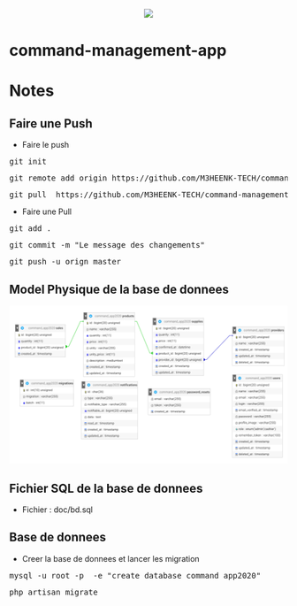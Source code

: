<p align="center"><img src="https://avatars0.githubusercontent.com/u/45993282?s=200&v=4" width="400"></p>

# command-management-app

# Notes

##  Faire une Push

* Faire le push
<pre>git init</pre>
<pre>git remote add origin https://github.com/M3HEENK-TECH/command-management-app.git</pre>
<pre>git pull  https://github.com/M3HEENK-TECH/command-management-app.git master</pre>

* Faire une Pull
<pre>git add .</pre>
<pre>git commit -m "Le message des changements"</pre>
<pre>git push -u orign master</pre>

## Model Physique  de la base de donnees
![Model de BD](https://raw.githubusercontent.com/M3HEENK-TECH/command-management-app/master/doc/db_model.png)

## Fichier SQL de la base de donnees
 * Fichier : doc/bd.sql
 
## Base  de donnees 
* Creer la base de donnees et lancer les migration
<pre>
mysql -u root -p  -e "create database command_app2020"
</pre>
<pre>
php artisan migrate
</pre>

